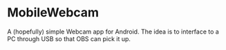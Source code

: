# MobileWebcam
A (hopefully) simple Webcam app for Android. The idea is to interface to a PC through USB so that OBS can pick it up.
